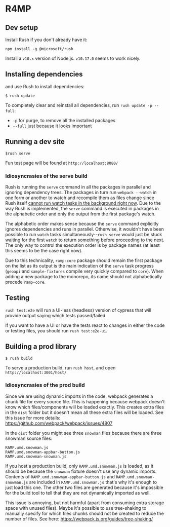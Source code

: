 # R4MP

## Dev setup

Install Rush if you don't already have it:

```
npm install -g @microsoft/rush
```

Install a `v10.x` version of Node.js. `v10.17.0` seems to work nicely.

## Installing dependencies

and use Rush to install dependencies:

```
$ rush update
```

To completely clear and reinstall all dependencies, run `rush update -p --full`:

-   `-p` for purge, to remove all the installed packages
-   `--full` just because it looks important

## Running a dev site

```
$rush serve
```

Fun test page will be found at `http://localhost:8080/`

### Idiosyncrasies of the serve build

Rush is running the `serve` command in all the packages in parallel and ignoring dependency trees. The packages in turn run `webpack --watch` in one form or another to watch and recompile them as files change since Rush itself [cannot run watch tasks in the background right now](https://github.com/microsoft/rushstack/issues/1151). Due to the way Rush is implemented, the `serve` command is executed in packages in the alphabetic order and only the output from the first package's watch.

The alphabetic order makes sense because the `serve` command explicitly ignores dependencies and runs in parallel. Otherwise, it wouldn't have been possible to run `watch` tasks simultaneously--`rush serve` would just be stuck waiting for the first `watch` to return something before proceeding to the next. The only way to control the execution order is by package names (at least this seems to be the case right now).

Due to this technicality, `ramp-core` package should remain the first package on the list as its output is the main indication of the `serve` task progress (`geoapi` and `sample-fixtures` compile very quickly compared to `core`). When adding a new package to the monorepo, its name should not alphabetically precede `ramp-core`.

## Testing

`rush test:e2e` will run a UI-less (headless) version of cypress that will provide output saying which tests passed/failed.

If you want to have a UI or have the tests react to changes in either the code or testing files, you should run `rush test:e2e-ui`.

## Building a prod library

```
$ rush build
```

To serve a production build, run `rush host`, and open `http://localhost:3001/host/`

### Idiosyncrasies of the prod build

Since we are using dynamic imports in the code, webpack generates a chunk file for every source file. This is happening because webpack doesn't know which files/components will be loaded exactly. This creates extra files in the `dist` folder but it doesn't mean all these extra files will be loaded. See this issue for more details: https://github.com/webpack/webpack/issues/4807

In the `dist` folder you might see three `snowman` files because there are three snowman source files:

```
RAMP.umd.snowman.js
RAMP.umd.snowman-appbar-button.js
RAMP.umd.snowman-snowman.js
```

If you host a production build, only `RAMP.umd.snowman.js` is loaded, as it should be because the `snowman` fixture doesn't use any dynamic imports. Contents of `RAMP.umd.snowman-appbar-button.js` and `RAMP.umd.snowman-snowman.js` are included in `RAMP.umd.snowman.js` that's why it's enough to just load this one. The other two files are generated because it's impossible for the build tool to tell that they are not dynamically imported as well.

This issue is annoying, but not harmful (apart from consuming extra storage space with unused files). Maybe it's possible to use tree-shaking to manually specify for which files chunks should not be created to reduce the number of files. See here: https://webpack.js.org/guides/tree-shaking/
